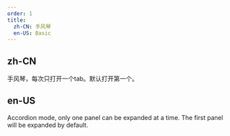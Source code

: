```yaml
---
order: 1
title:
  zh-CN: 手风琴
  en-US: Basic
---
```


## zh-CN

手风琴，每次只打开一个tab。默认打开第一个。

## en-US

Accordion mode, only one panel can be expanded at a time. The first panel will be expanded by default.


